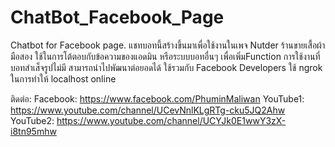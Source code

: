 # ChatBot_Facebook_Page
Chatbot for Facebook page.
แชทบอทนี้สร้างขึ้นมาเพื่อใช้งานในเพจ Nutder ร้านขายเสื้อผ้ามือสอง 
ใช้ในการโต้ตอบกับข้อความของแอดมิน หรือระบบบอทอื่นๆ เพื่อเพิ่มFunction การใช้งานที่บอทสำเส็จรูปไม่มี
สามารถนำไปพัฒนาต่อยอดได้
ใช้รวมกับ Facebook Developers 
ใช้ ngrok ในการทำให้ localhost online

ติดต่อ:
Facebook: https://www.facebook.com/PhuminMaliwan
YouTube1: https://www.youtube.com/channel/UCevNnlKLgRTg-cku5JQ2Ahw
YouTube2: https://www.youtube.com/channel/UCYJk0E1wwY3zX-i8tn95mhw
